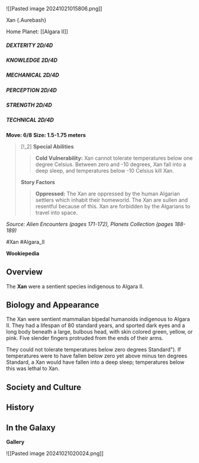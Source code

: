 ![[Pasted image 20241021015806.png]]


 Xan {.Aurebash}

Home Planet: [[Algara II]]
##### DEXTERITY 2D/4D
##### KNOWLEDGE 2D/4D
##### MECHANICAL 2D/4D
##### PERCEPTION 2D/4D
##### STRENGTH 2D/4D
##### TECHNICAL 2D/4D
**Move: 6/8**
**Size: 1.5-1.75 meters**

> [!_2] 
> **Special Abilities**
> > **Cold Vulnerability:** Xan cannot tolerate temperatures below one degree Celsius. Between zero and -10 degrees, Xan fall into a deep sleep, and temperatures below -10 Celsius kill Xan.
> 
> **Story Factors**
> > **Oppressed:** The Xan are oppressed by the human Algarian settlers which inhabit their homeworld. The Xan are sullen and resentful because of this. Xan are forbidden by the Algarians to travel into space.
> 

*Source: Alien Encounters (pages 171-172), Planets Collection (pages 188-189)*



#Xan #Algara_II 

**Wookiepedia**

## Overview

The **Xan** were a sentient species indigenous to Algara II.

## Biology and Appearance

The Xan were sentient mammalian bipedal humanoids indigenous to Algara II. They had a lifespan of 80 standard years, and sported dark eyes and a long body beneath a large, bulbous head, with skin colored green, yellow, or pink. Five slender fingers protruded from the ends of their arms.

They could not tolerate temperatures below zero degrees Standard"). If temperatures were to have fallen below zero yet above minus ten degrees Standard, a Xan would have fallen into a deep sleep; temperatures below this was lethal to Xan.

## Society and Culture



## History



## In the Galaxy




**Gallery**

![[Pasted image 20241021020024.png]]

